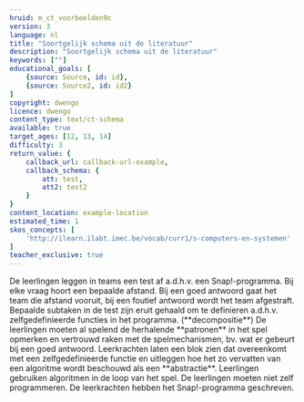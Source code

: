 ```yaml
---
hruid: m_ct_voorbeelden9c
version: 3
language: nl
title: "Soortgelijk schema uit de literatuur"
description: "Soortgelijk schema uit de literatuur"
keywords: [""]
educational_goals: [
    {source: Source, id: id}, 
    {source: Source2, id: id2}
]
copyright: dwengo
licence: dwengo
content_type: text/ct-schema
available: true
target_ages: [12, 13, 14]
difficulty: 3
return_value: {
    callback_url: callback-url-example,
    callback_schema: {
        att: test,
        att2: test2
    }
}
content_location: example-location
estimated_time: 1
skos_concepts: [
    'http://ilearn.ilabt.imec.be/vocab/curr1/s-computers-en-systemen'
]
teacher_exclusive: true
---
```


<context>
De leerlingen leggen in teams een test af a.d.h.v. een Snap!-programma. Bij elke vraag hoort een bepaalde afstand. Bij een goed antwoord gaat het team die afstand vooruit, bij een foutief antwoord wordt het team afgestraft. 
</context>
<decomposition>
Bepaalde subtaken in de test zijn eruit gehaald om te definieren a.d.h.v. zelfgedefinieerde functies in het programma. (**decompositie**)
</decomposition>
<patternRecognition>
De leerlingen moeten al spelend de herhalende **patronen** in het spel opmerken en vertrouwd raken met de spelmechanismen, bv. wat er gebeurt bij een goed antwoord. 
</patternRecognition>
<abstraction>
Leerkrachten laten een blok zien dat overeenkomt met een zelfgedefinieerde functie en uitleggen hoe het zo vervatten van een algoritme wordt beschouwd als een **abstractie**.
</abstraction>
<algorithms>
Leerlingen gebruiken algoritmen in de loop van het spel.  
</algorithms>
<implementation>
De leerlingen moeten niet zelf programmeren. De leerkrachten hebben het Snap!-programma geschreven.
</implementation>


